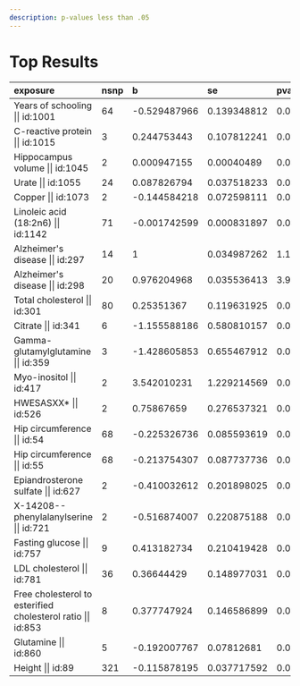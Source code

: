 ```yaml
---
description: p-values less than .05
---
```


# Top Results

| exposure | nsnp | b | se | pval |
| :--- | :--- | :--- | :--- | :--- |
| Years of schooling \|\| id:1001 | 64 | -0.529487966 | 0.139348812 | 0.000144853 |
| C-reactive protein \|\| id:1015 | 3 | 0.244753443 | 0.107812241 | 0.023196524 |
| Hippocampus volume \|\| id:1045 | 2 | 0.000947155 | 0.00040489 | 0.019320529 |
| Urate \|\| id:1055 | 24 | 0.087826794 | 0.037518233 | 0.01923682 |
| Copper \|\| id:1073 | 2 | -0.144584218 | 0.072598111 | 0.04641826 |
| Linoleic acid \(18:2n6\) \|\| id:1142 | 71 | -0.001742599 | 0.000831897 | 0.03619506 |
| Alzheimer's disease \|\| id:297 | 14 | 1 | 0.034987262 | 1.13E-179 |
| Alzheimer's disease \|\| id:298 | 20 | 0.976204968 | 0.035536413 | 3.95E-166 |
| Total cholesterol \|\| id:301 | 80 | 0.25351367 | 0.119631925 | 0.034080845 |
| Citrate \|\| id:341 | 6 | -1.155588186 | 0.580810157 | 0.046633441 |
| Gamma-glutamylglutamine \|\| id:359 | 3 | -1.428605853 | 0.655467912 | 0.029293012 |
| Myo-inositol \|\| id:417 | 2 | 3.542010231 | 1.229214569 | 0.003957582 |
| HWESASXX\* \|\| id:526 | 2 | 0.75867659 | 0.276537321 | 0.006079042 |
| Hip circumference \|\| id:54 | 68 | -0.225326736 | 0.085593619 | 0.008475455 |
| Hip circumference \|\| id:55 | 68 | -0.213754307 | 0.087737736 | 0.014838905 |
| Epiandrosterone sulfate \|\| id:627 | 2 | -0.410032612 | 0.201898025 | 0.042266188 |
| X-14208--phenylalanylserine \|\| id:721 | 2 | -0.516874007 | 0.220875188 | 0.019277647 |
| Fasting glucose \|\| id:757 | 9 | 0.413182734 | 0.210419428 | 0.049574763 |
| LDL cholesterol \|\| id:781 | 36 | 0.36644429 | 0.148977031 | 0.013903893 |
| Free cholesterol to esterified cholesterol ratio \|\| id:853 | 8 | 0.377747924 | 0.146586899 | 0.009967477 |
| Glutamine \|\| id:860 | 5 | -0.192007767 | 0.07812681 | 0.013985232 |
| Height \|\| id:89 | 321 | -0.115878195 | 0.037717592 | 0.002124456 |

